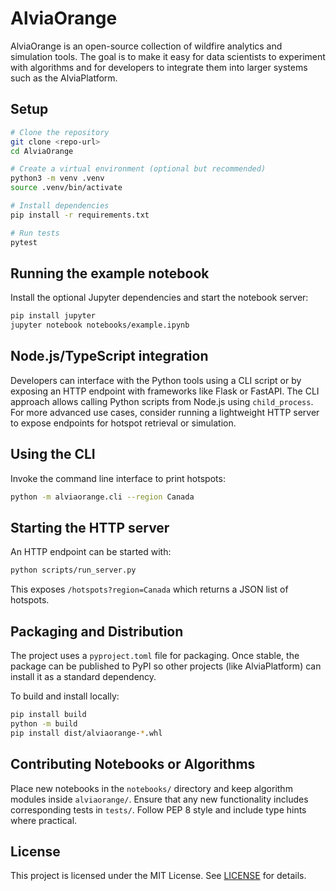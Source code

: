# AlviaOrange

AlviaOrange is an open-source collection of wildfire analytics and simulation tools.
The goal is to make it easy for data scientists to experiment with algorithms and
for developers to integrate them into larger systems such as the AlviaPlatform.

## Setup

```bash
# Clone the repository
git clone <repo-url>
cd AlviaOrange

# Create a virtual environment (optional but recommended)
python3 -m venv .venv
source .venv/bin/activate

# Install dependencies
pip install -r requirements.txt

# Run tests
pytest
```

## Running the example notebook

Install the optional Jupyter dependencies and start the notebook server:

```bash
pip install jupyter
jupyter notebook notebooks/example.ipynb
```

## Node.js/TypeScript integration

Developers can interface with the Python tools using a CLI script or by exposing an
HTTP endpoint with frameworks like Flask or FastAPI. The CLI approach allows calling
Python scripts from Node.js using `child_process`. For more advanced use cases,
consider running a lightweight HTTP server to expose endpoints for hotspot
retrieval or simulation.

## Using the CLI

Invoke the command line interface to print hotspots:

```bash
python -m alviaorange.cli --region Canada
```

## Starting the HTTP server

An HTTP endpoint can be started with:

```bash
python scripts/run_server.py
```

This exposes `/hotspots?region=Canada` which returns a JSON list of hotspots.

## Packaging and Distribution

The project uses a `pyproject.toml` file for packaging. Once stable, the package can
be published to PyPI so other projects (like AlviaPlatform) can install it as a
standard dependency.

To build and install locally:

```bash
pip install build
python -m build
pip install dist/alviaorange-*.whl
```

## Contributing Notebooks or Algorithms

Place new notebooks in the `notebooks/` directory and keep algorithm modules inside
`alviaorange/`. Ensure that any new functionality includes corresponding tests in
`tests/`. Follow PEP 8 style and include type hints where practical.

## License

This project is licensed under the MIT License. See [LICENSE](LICENSE) for details.
